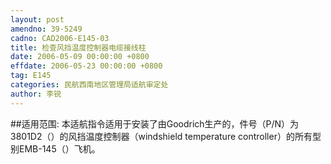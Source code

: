 ```yaml
---
layout: post
amendno: 39-5249
cadno: CAD2006-E145-03
title: 检查风挡温度控制器电缆接线柱
date: 2006-05-09 00:00:00 +0800
effdate: 2006-05-23 00:00:00 +0800
tag: E145
categories: 民航西南地区管理局适航审定处
author: 李锐
---
```


##适用范围:
本适航指令适用于安装了由Goodrich生产的，件号（P/N）为3801D2（）的风挡温度控制器（windshield temperature controller）的所有型别EMB-145（）飞机。

